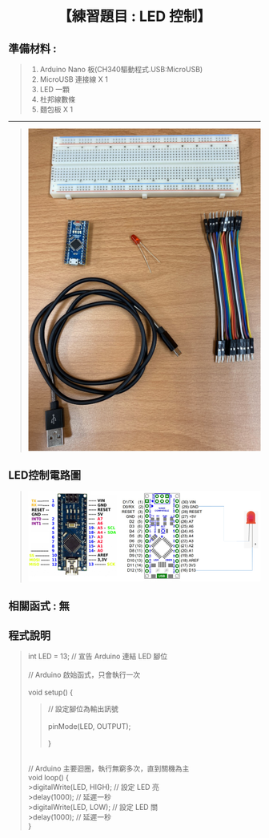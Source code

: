 <h1><center>【練習題目 : LED 控制】</center></h1>

## 準備材料 : 
>1. Arduino Nano 板(CH340驅動程式.USB:MicroUSB)
>2. MicroUSB 連接線 X 1
>3. LED 一顆
>4. 杜邦線數條
>5. 麵包板 X 1
<hr>
 
>![](https://github.com/derricktsai0904/Arduino/blob/master/02%20Arduino%20%E5%9F%BA%E6%9C%AC%E6%84%9F%E6%B8%AC%E5%99%A8%E5%AF%A6%E4%BD%9C%E7%AF%84%E4%BE%8B/A.LED%E6%8E%A7%E5%88%B6/Arduino_LED.PNG?raw=true)

## LED控制電路圖

>![](https://github.com/derricktsai0904/Arduino/blob/master/02%20Arduino%20%E5%9F%BA%E6%9C%AC%E6%84%9F%E6%B8%AC%E5%99%A8%E5%AF%A6%E4%BD%9C%E7%AF%84%E4%BE%8B/A.LED%E6%8E%A7%E5%88%B6/Arduino_LED_Circuit.PNG?raw=true)

## 相關函式 : 無

## 程式說明

>int LED = 13; // 宣告 Arduino 連結 LED 腳位 <br />  
>// Arduino 啟始函式，只會執行一次 <br />  
>void setup() { <br />  
>>// 設定腳位為輸出訊號 <br />  
>>pinMode(LED, OUTPUT); <br />  
>} <br />  
> <br />  
>// Arduino 主要迴圈，執行無窮多次，直到關機為主 <br />  
>void loop() { <br />  
>>digitalWrite(LED, HIGH);   // 設定 LED 亮 <br />  
>>delay(1000);               // 延遲一秒 <br />  
>>digitalWrite(LED, LOW);    // 設定 LED 關 <br />  
>>delay(1000);               // 延遲一秒 <br />  
>} <br />  

